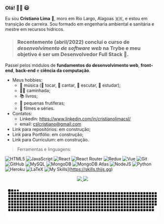### Olá! 🙋‍♂️ 😃 
Eu sou **Cristiano Lima** 🤝, moro em Rio Largo, Alagoas 🇧🇷, e estou em transição de carreira.
Sou formado em engenharia ambiental e sanitária e mestre em recursos hídricos.
> ### Recentemente (abril/2022) concluí o curso de *desenvolvimento de software web* na **Trybe** e meu objetivo é ser um **Desenvolvedor Full Stack** :rocket:.
Passei pelos módulos de **fundamentos do desenvolvimento web**, **front-end**, **back-end** e **ciência da computação**.
* Meus hobbies:
  * 🎵 música (:guitar: tocar, :microphone: cantar, :musical_note: escutar, :musical_score: estudar);
  * 🏃‍♂️ caminhada;
  * 📚 livros;
  * 🌳 pequenas frutíferas;
  * 🎥 filmes e séries.
* Contatos:
  * LinkedIn: https://www.linkedin.com/in/cristianolimacsl/
  * email: cslcristiano@gmail.com
* Link para repositórios: em construção;
* Link para Portfólio: em construção;
* Link para Curriculum: em construção.

> Ferramentas e linguagens:

![HTML5](https://img.shields.io/badge/html5-%23E34F26.svg?style=for-the-badge&logo=html5&logoColor=white)
![JavaScript](https://img.shields.io/badge/javascript-%23323330.svg?style=for-the-badge&logo=javascript&logoColor=%23F7DF1E)
![React](https://img.shields.io/badge/react-%2320232a.svg?style=for-the-badge&logo=react&logoColor=%2361DAFB)
![React Router](https://img.shields.io/badge/React_Router-CA4245?style=for-the-badge&logo=react-router&logoColor=white)
![Redux](https://img.shields.io/badge/redux-%23593d88.svg?style=for-the-badge&logo=redux&logoColor=white)
![Vue](https://img.shields.io/badge/vue-%2320232a.svg?style=for-the-badge&logo=react&logoColor=%2361DAFB)
![Git](https://img.shields.io/badge/git-%23F05033.svg?style=for-the-badge&logo=git&logoColor=white)
![GitHub](https://img.shields.io/badge/github-%23121011.svg?style=for-the-badge&logo=github&logoColor=white)
![MySQL](https://img.shields.io/badge/mysql-%2300f.svg?style=for-the-badge&logo=mysql&logoColor=white)
![MongoDB](https://img.shields.io/badge/MongoDB-4EA94B?style=for-the-badge&logo=mongodb&logoColor=white)
![MongoDB Atlas](https://img.shields.io/badge/MongoDB_Atlas-4EA94B?style=for-the-badge&logo=mongodb&logoColor=white)
![NodeJS](https://img.shields.io/badge/Node.js-43853D?style=for-the-badge&logo=node.js&logoColor=white)
![Python](https://img.shields.io/badge/Python-14354C?style=for-the-badge&logo=python&logoColor=white)
![Heroku](https://img.shields.io/badge/Heroku-430098?style=for-the-badge&logo=heroku&logoColor=white)
![LaTeX](https://img.shields.io/badge/latex-%23008080.svg?style=for-the-badge&logo=latex&logoColor=white)
![My Skills](https://skills.thijs.gg/icons?i=java,kotlin,nodejs,figma&theme=light)](https://skills.thijs.gg)

<div align="center">
  <a href="https://github.com/cristianocsl">
  <img height="180em" src="https://github-readme-stats-update-gamma.vercel.app/api?username=cristianocsl&show_icons=true&theme=chartreuse-dark&include_all_commits=true&count_private=true"/>
  <img height="180em" src="https://github-readme-stats-update-gamma.vercel.app/api/top-langs/?username=cristianocsl&layout=compact&langs_count=7&theme=chartreuse-dark"/>
</div>

 ![Snake animation](https://github.com/cristianocsl/cristianocsl/blob/output/github-contribution-grid-snake.svg)
